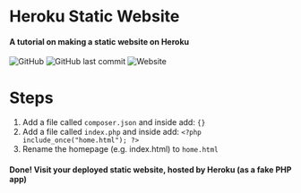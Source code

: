 # Heroku Static Website
#### A tutorial on making a static website on Heroku

![GitHub](https://img.shields.io/github/license/Tacosheel/heroku-static-site?color=brightgreen&style=for-the-badge)
![GitHub last commit](https://img.shields.io/github/last-commit/Tacosheel/heroku-static-site?style=for-the-badge)
![Website](https://img.shields.io/website?down_color=red&down_message=Offline&style=for-the-badge&up_color=brightgreen&up_message=Online&url=https%3A%2F%2Fheroku-static-site-tacosheel.herokuapp.com)

# Steps
1. Add a file called ```composer.json``` and inside add: ```{}```
2. Add a file called ```index.php``` and inside add: ```<?php include_once("home.html"); ?>```
3. Rename the homepage (e.g. index.html) to ```home.html```

#### Done! Visit your deployed static website, hosted by Heroku (as a fake PHP app)
